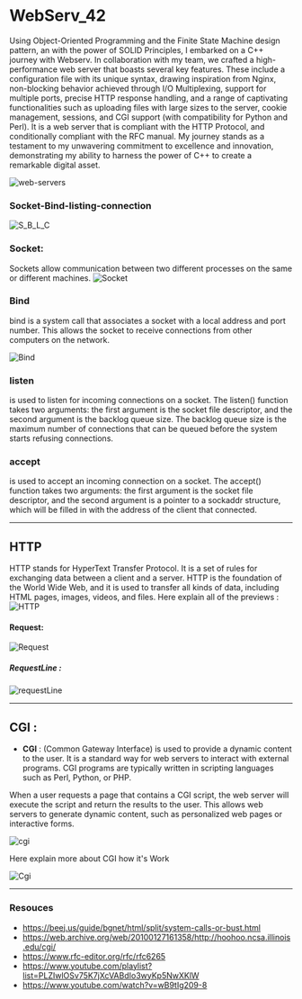 # WebServ_42

Using Object-Oriented Programming and the Finite State Machine design pattern, an with the power of SOLID Principles, I embarked on a C++ journey with Webserv. In collaboration with my team, we crafted a high-performance web server that boasts several key features. These include a configuration file with its unique syntax, drawing inspiration from Nginx, non-blocking behavior achieved through I/O Multiplexing, support for multiple ports, precise HTTP response handling, and a range of captivating functionalities such as uploading files with large sizes to the server, cookie management, sessions, and CGI support (with compatibility for Python and Perl). It is a web server that is compliant with the HTTP Protocol, and conditionally compliant with the RFC manual. My journey stands as a testament to my unwavering commitment to excellence and innovation, demonstrating my ability to harness the power of C++ to create a remarkable digital asset.

![web-servers](https://github.com/Farouk-Echaref/webserv/assets/66710845/fc379cc0-0ceb-4eb4-bd0c-eb5c93d191a3)



### Socket-Bind-listing-connection
![S_B_L_C](assets/connection.png)
### Socket:
Sockets allow communication between two different processes on the same or different machines.
![Socket](assets/socket.png)

### Bind

bind is a system call that associates a socket with a local address and port number. This allows the socket to receive connections from other computers on the network.

![Bind](assets/bind.png)

### listen
is used to listen for incoming connections on a socket. The listen() function takes two arguments: the first argument is the socket file descriptor, and the second argument is the backlog queue size.
The backlog queue size is the maximum number of connections that can be queued before the system starts refusing connections.

### accept

is used to accept an incoming connection on a socket. The accept() function takes two arguments: the first argument is the socket file descriptor, and the second argument is a pointer to a sockaddr structure, which will be filled in with the address of the client that connected.

---
## HTTP 

HTTP stands for HyperText Transfer Protocol. It is a set of rules for exchanging data between a client and a server. HTTP is the foundation of the World Wide Web, and it is used to transfer all kinds of data, including HTML pages, images, videos, and files.
Here explain all of the previews :
![HTTP](assets/HTTP.png)

#### Request:
![Request](assets/request.png)
##### RequestLine :
![requestLine](assets/requestLine.png)


****
## CGI :
- **CGI** : (Common Gateway Interface) is used to provide a dynamic content to the user. It is a standard way for web servers to interact with external programs. CGI programs are typically written in scripting languages such as Perl, Python, or PHP.

When a user requests a page that contains a CGI script, the web server will execute the script and return the results to the user. This allows web servers to generate dynamic content, such as personalized web pages or interactive forms.

![cgi](assets/cgi2.png)

Here explain more about CGI how it's Work

![Cgi](assets/Cgi.png)

****

### Resouces

* https://beej.us/guide/bgnet/html/split/system-calls-or-bust.html
* https://web.archive.org/web/20100127161358/http://hoohoo.ncsa.illinois.edu/cgi/
* https://www.rfc-editor.org/rfc/rfc6265
* https://www.youtube.com/playlist?list=PLZIwlOSv75K7jXcVABdIo3wyKp5NwXKlW
* https://www.youtube.com/watch?v=wB9tIg209-8
